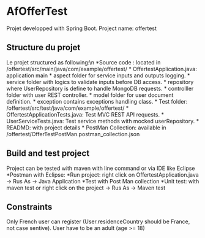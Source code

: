 # AfOfferTest

Projet developped with Spring Boot.
Project name: offertest

## Structure du projet 
Le projet structured as following:\n
    *Source code : located in /offertest/src/main/java/com/example/offertest/
	* OffertestApplication.java: application main
        * aspect folder for service inputs and outputs logging.
        * service folder with logics to validate inputs before DB access.
        * repository where UserRepository is define to handle MongoDB requests.
		* controlller folder with user REST controller.
		* model folder for user document definition.
		* exception contains exceptions handling class.
	* Test folder: /offertest/src/test/java/com/example/offertest/
		* OffertestApplicationTests.java: Test MVC REST API requests.
		* UserServiceTests.java: Test service methods with mocked userRepository.
    * READMD: with project details
    * PostMan Collection: available in /offertest/OfferTestPostMan.postman_collection.json

## Build and test project
Project can be tested with maven with line command or via IDE like Eclipse
	*Postman with Eclipse:
		*Run project: right click on OffertestApplication.java -> Rus As -> Java Application
		*Test with Post Man collection
	*Unit test: with maven test or right click on the project -> Rus As -> Maven test

## Constraints
Only French user can register (User.residenceCountry should be France, not case sentive).
User have to be an adult (age >= 18)
